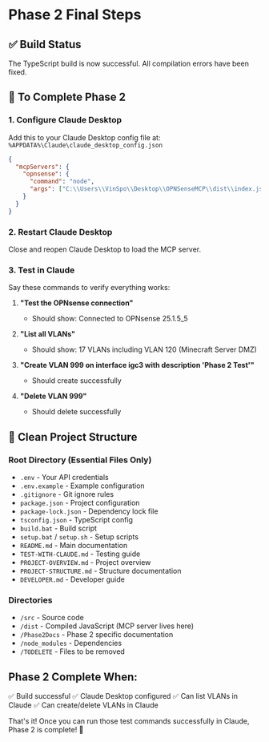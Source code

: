 # Phase 2 Final Steps

## ✅ Build Status
The TypeScript build is now successful. All compilation errors have been fixed.

## 🎯 To Complete Phase 2

### 1. Configure Claude Desktop

Add this to your Claude Desktop config file at:
`%APPDATA%\Claude\claude_desktop_config.json`

```json
{
  "mcpServers": {
    "opnsense": {
      "command": "node",
      "args": ["C:\\Users\\VinSpo\\Desktop\\OPNSenseMCP\\dist\\index.js"]
    }
  }
}
```

### 2. Restart Claude Desktop
Close and reopen Claude Desktop to load the MCP server.

### 3. Test in Claude

Say these commands to verify everything works:

1. **"Test the OPNsense connection"**
   - Should show: Connected to OPNsense 25.1.5_5

2. **"List all VLANs"**
   - Should show: 17 VLANs including VLAN 120 (Minecraft Server DMZ)

3. **"Create VLAN 999 on interface igc3 with description 'Phase 2 Test'"**
   - Should create successfully

4. **"Delete VLAN 999"**
   - Should delete successfully

## 📁 Clean Project Structure

### Root Directory (Essential Files Only)
- `.env` - Your API credentials
- `.env.example` - Example configuration
- `.gitignore` - Git ignore rules
- `package.json` - Project configuration
- `package-lock.json` - Dependency lock file
- `tsconfig.json` - TypeScript config
- `build.bat` - Build script
- `setup.bat` / `setup.sh` - Setup scripts
- `README.md` - Main documentation
- `TEST-WITH-CLAUDE.md` - Testing guide
- `PROJECT-OVERVIEW.md` - Project overview
- `PROJECT-STRUCTURE.md` - Structure documentation
- `DEVELOPER.md` - Developer guide

### Directories
- `/src` - Source code
- `/dist` - Compiled JavaScript (MCP server lives here)
- `/Phase2Docs` - Phase 2 specific documentation
- `/node_modules` - Dependencies
- `/TODELETE` - Files to be removed

## Phase 2 Complete When:
✅ Build successful
✅ Claude Desktop configured
✅ Can list VLANs in Claude
✅ Can create/delete VLANs in Claude

That's it! Once you can run those test commands successfully in Claude, Phase 2 is complete! 🎉
